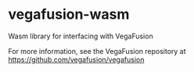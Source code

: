 # vegafusion-wasm
Wasm library for interfacing with VegaFusion

For more information, see the VegaFusion repository at https://github.com/vegafusion/vegafusion
